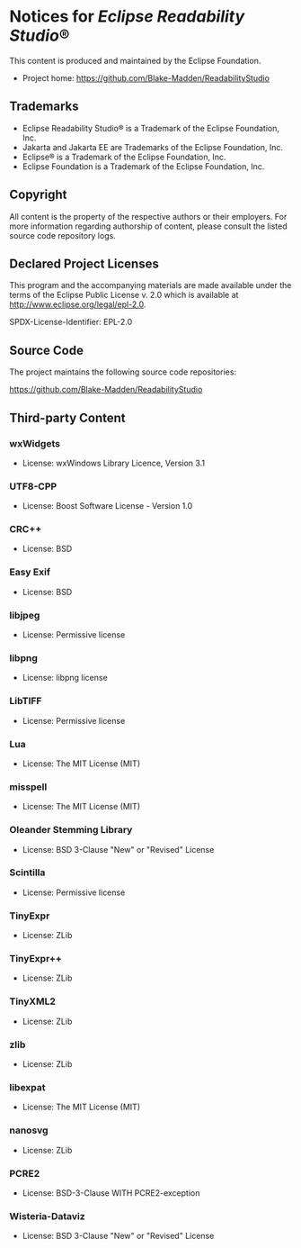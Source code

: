# Notices for *Eclipse Readability Studio*®

This content is produced and maintained by the Eclipse Foundation.

* Project home: https://github.com/Blake-Madden/ReadabilityStudio

## Trademarks

* Eclipse Readability Studio® is a Trademark of the Eclipse Foundation, Inc.
* Jakarta and Jakarta EE are Trademarks of the Eclipse Foundation, Inc.
* Eclipse® is a Trademark of the Eclipse Foundation, Inc.
* Eclipse Foundation is a Trademark of the Eclipse Foundation, Inc.

## Copyright

All content is the property of the respective authors or their employers. For
more information regarding authorship of content, please consult the listed
source code repository logs.

## Declared Project Licenses

This program and the accompanying materials are made available under the terms
of the Eclipse Public License v. 2.0 which is available at
http://www.eclipse.org/legal/epl-2.0.

SPDX-License-Identifier: EPL-2.0

## Source Code

The project maintains the following source code repositories:

https://github.com/Blake-Madden/ReadabilityStudio

## Third-party Content

### wxWidgets

* License: wxWindows Library Licence, Version 3.1

### UTF8-CPP

* License: Boost Software License - Version 1.0

### CRC++

* License: BSD

### Easy Exif

* License: BSD

### libjpeg

* License: Permissive license

### libpng

* License: libpng license

### LibTIFF

* License: Permissive license

### Lua

* License: The MIT License (MIT)

### misspell

* License: The MIT License (MIT)

### Oleander Stemming Library

* License: BSD 3-Clause "New" or "Revised" License

### Scintilla

* License: Permissive license

### TinyExpr

* License: ZLib

### TinyExpr++

* License: ZLib

### TinyXML2

* License: ZLib

### zlib

* License: ZLib

### libexpat

* License: The MIT License (MIT)

### nanosvg

* License: ZLib

### PCRE2

* License: BSD-3-Clause WITH PCRE2-exception

### Wisteria-Dataviz

* License: BSD 3-Clause "New" or "Revised" License
